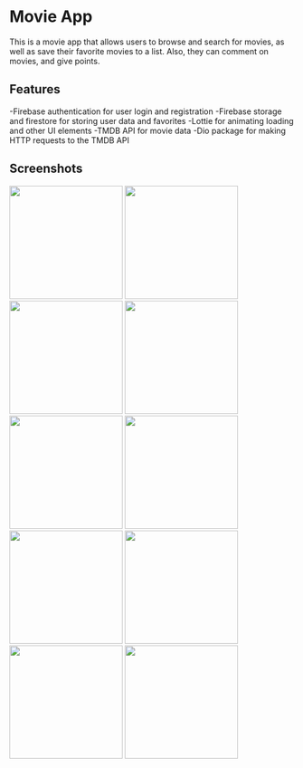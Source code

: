 # Movie App

This is a movie app that allows users to browse and search for movies, as well as save their favorite movies to a list. Also, they can comment on movies, and give points.

## Features

-Firebase authentication for user login and registration
-Firebase storage and firestore for storing user data and favorites
-Lottie for animating loading and other UI elements
-TMDB API for movie data
-Dio package for making HTTP requests to the TMDB API

## Screenshots

<img src="https://user-images.githubusercontent.com/113512628/206766674-be19490a-5316-4d6b-adee-bdbbb4d3727c.png" width="200">
<img src="https://user-images.githubusercontent.com/113512628/206766892-e7f6190d-7150-49ff-acf8-efc34d33b182.png" width="200">
<img src="https://user-images.githubusercontent.com/113512628/206766905-eb48421f-b6eb-4c91-af68-4ee94378276c.png" width="200">
<img src="https://user-images.githubusercontent.com/113512628/206766928-0a2519b3-7834-49fd-b47d-db90133d3cb8.png" width="200">
<img src="https://user-images.githubusercontent.com/113512628/206766941-f51d734d-8fb7-4a19-ba9c-f095b52dab1f.png" width="200">
<img src="https://user-images.githubusercontent.com/113512628/206767041-417cbf5d-865c-41a3-a97b-d149a4987dbc.png" width="200">
<img src="https://user-images.githubusercontent.com/113512628/206767064-961f7066-2028-427e-b0fe-b71c3ed47dc9.png" width="200">
<img src="https://user-images.githubusercontent.com/113512628/206767089-fd6de4dd-2210-48f7-a5f2-ed1208752366.png" width="200">
<img src="https://user-images.githubusercontent.com/113512628/206767140-24259db0-fcc9-4395-ab87-a5bcff34f7ea.png" width="200">
<img src="https://user-images.githubusercontent.com/113512628/206767182-e5925439-e916-41f9-8401-d3400ff50c3c.png" width="200">









